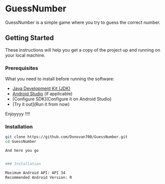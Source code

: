 # GuessNumber

GuessNumber is a simple game where you try to guess the correct number.

## Getting Started

These instructions will help you get a copy of the project up and running on your local machine.

### Prerequisites

What you need to install before running the software:

- [Java Development Kit (JDK)](https://www.oracle.com/java/technologies/javase-downloads.html)
- [Android Studio](https://developer.android.com/studio) (if applicable)
- [Configure SDK](Configure it on Android Studio)
- [Try it out](Run it from now)

Enjoyyyy !!!!

### Installation

```bash
git clone https://github.com/Donovan700/GuessNumber.git
cd GuessNumber

And here you go


### Installation

Maximum Android API: API 34
Recommended Android Version: R